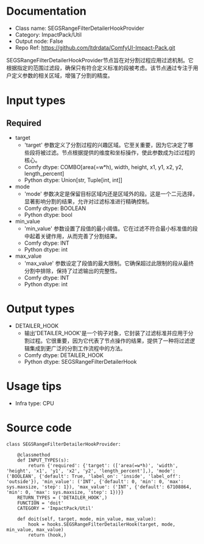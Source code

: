 # Documentation
- Class name: SEGSRangeFilterDetailerHookProvider
- Category: ImpactPack/Util
- Output node: False
- Repo Ref: https://github.com/ltdrdata/ComfyUI-Impact-Pack.git

SEGSRangeFilterDetailerHookProvider节点旨在对分割过程应用过滤机制。它根据指定的范围过滤段，确保只有符合定义标准的段被考虑。该节点通过专注于用户定义参数的相关区域，增强了分割的精度。

# Input types
## Required
- target
    - 'target' 参数定义了分割过程的兴趣区域。它至关重要，因为它决定了哪些段将被过滤。节点根据提供的维度和坐标操作，使此参数成为过过程的核心。
    - Comfy dtype: COMBO[area(=w*h), width, height, x1, y1, x2, y2, length_percent]
    - Python dtype: Union[str, Tuple[int, int]]
- mode
    - 'mode' 参数决定是保留目标区域内还是区域外的段。这是一个二元选择，显著影响分割的结果，允许对过滤标准进行精确控制。
    - Comfy dtype: BOOLEAN
    - Python dtype: bool
- min_value
    - 'min_value' 参数设置了段值的最小阈值。它在过滤不符合最小标准值的段中起着关键作用，从而完善了分割结果。
    - Comfy dtype: INT
    - Python dtype: int
- max_value
    - 'max_value' 参数设定了段值的最大限制。它确保超过此限制的段从最终分割中排除，保持了过滤输出的完整性。
    - Comfy dtype: INT
    - Python dtype: int

# Output types
- DETAILER_HOOK
    - 输出'DETAILER_HOOK'是一个钩子对象，它封装了过滤标准并应用于分割过程。它很重要，因为它代表了节点操作的结果，提供了一种将过滤逻辑集成到更广泛的分割工作流程中的方法。
    - Comfy dtype: DETAILER_HOOK
    - Python dtype: SEGSRangeFilterDetailerHook

# Usage tips
- Infra type: CPU

# Source code
```
class SEGSRangeFilterDetailerHookProvider:

    @classmethod
    def INPUT_TYPES(s):
        return {'required': {'target': (['area(=w*h)', 'width', 'height', 'x1', 'y1', 'x2', 'y2', 'length_percent'],), 'mode': ('BOOLEAN', {'default': True, 'label_on': 'inside', 'label_off': 'outside'}), 'min_value': ('INT', {'default': 0, 'min': 0, 'max': sys.maxsize, 'step': 1}), 'max_value': ('INT', {'default': 67108864, 'min': 0, 'max': sys.maxsize, 'step': 1})}}
    RETURN_TYPES = ('DETAILER_HOOK',)
    FUNCTION = 'doit'
    CATEGORY = 'ImpactPack/Util'

    def doit(self, target, mode, min_value, max_value):
        hook = hooks.SEGSRangeFilterDetailerHook(target, mode, min_value, max_value)
        return (hook,)
```